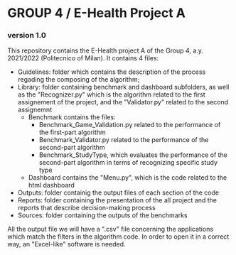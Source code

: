 # GROUP 4 / E-Health Project A
### version 1.0

This repository contains the E-Health project A of the Group 4, a.y. 2021/2022 (Politecnico of Milan).
It contains 4 files:
- Guidelines: folder which contains the description of the process regading the composing of the algorithm;
- Library: folder containing benchmark and dashboard subfolders, as well as the "Recognizer.py" which is the  algorithm related to the first assignement of the project, and the "Validator.py" related to the second assignemnt
  - Benchmark contains the files:
    - Benchmark_Game_Validation.py related to the performance of the first-part algorithm
    - Benchmark_Validator.py related to the performance of the second-part algorithm
    - Benchmark_StudyType, which evaluates the performance of the second-part algorithm in terms of recognizing specific  study type
  - Dashboard contains the "Menu.py", which is the code related to the html dashboard
- Outputs: folder containig the output files of each section of the code
- Reports: folder containing the presentation of the all project and the reports that describe decision-making process
- Sources: folder containing the outputs of the benchmarks

All the output file we will have a ".csv" file concerning the applications which match the filters in the algorithm code.
In order to open it in a correct way, an "Excel-like" software is needed.
